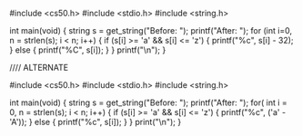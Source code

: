 #include <cs50.h>
#include <stdio.h>
#include <string.h>

int main(void)
{
  string s = get_string("Before: ");
  printf("After:  ");
  for (int i=0, n = strlen(s); i < n; i++)
  {
    if (s[i] >= 'a' && s[i] <= 'z')
    {
      printf("%c", s[i] - 32);
    }
    else
    {
      printf("%C", s[i]);
    }
  }
    printf("\n");
}


//// ALTERNATE 

#include <cs50.h>
#include <stdio.h>
#include <string.h>

int main(void)
{
  string s = get_string("Before: ");
  printf("After:  ");
  for( int i = 0, n = strlen(s); i < n; i++)
  {
    if (s[i] >= 'a' && s[i] <= 'z')
    {
      printf("%c", ('a' - 'A'));
    }
    else
      {
      printf("%c", s[i]);
      }
  }
    print("\n");
}
